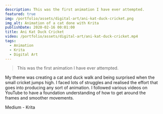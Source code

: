 ```yaml
---
description: This was the first animation I have ever attempted.
featured: true
img: /portfolio/assets/digital-art/ani-kat-duck-cricket.png
img_alt: Animation of a cat done with Krita
publishDate: 2020-02-16 00:01:00
title: Ani Kat Duck Cricket
video: /portfolio/assets/digital-art/ani-kat-duck-cricket.mp4
tags:
  - Animation
  - Krita
  - Digital Art
---
```


> This was the first animation I have ever attempted.

My theme was creating a cat and duck walk and being surprised when the small cricket jumps high.
I faced lots of struggles and realised the effort that goes into producing any sort of animation.
I followed various videos on YouTube to have a foundation understanding of how to get around the
frames and smoother movements.

Medium - Krita
